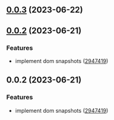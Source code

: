 ## [0.0.3](https://github.com/Hebilicious/dom-snapshot-nuxt/compare/v0.0.2...v0.0.3) (2023-06-22)



## [0.0.2](https://github.com/Hebilicious/dom-snapshot-nuxt/compare/29474199556d4fec615472b347dcf623f6e54dd2...v0.0.2) (2023-06-21)


### Features

* implement dom snapshots ([2947419](https://github.com/Hebilicious/dom-snapshot-nuxt/commit/29474199556d4fec615472b347dcf623f6e54dd2))



## 0.0.2 (2023-06-21)


### Features

* implement dom snapshots ([2947419](https://github.com/Hebilicious/dom-snapshot-nuxt/commit/29474199556d4fec615472b347dcf623f6e54dd2))



